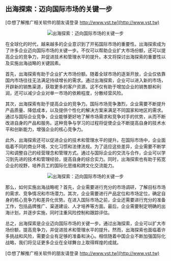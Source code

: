 ## **出海探索：迈向国际市场的关键一步**

[😍想了解推广相关软件的朋友请登录 http://www.vst.tw](http://www.vst.tw)

 <center><img src="https://vst.tw/MP4/tuiguang/png/8.png" alt="出海探索：迈向国际市场的关键一步"></center>

在全球化的时代，越来越多的企业意识到了开拓国际市场的重要性。出海探索成为了许多企业迈向国际市场的关键一步。不仅可以帮助企业扩大市场份额，还可以提高企业的竞争力，并促进技术和管理水平的提升。本文将探讨出海探索的重要性以及实施出海战略的关键因素。

首先，出海探索有助于企业扩大市场份额。随着全球市场的逐渐开放，企业仅依靠国内市场往往无法满足持续增长的需求。通过出海探索，企业可以进入新的市场，开辟新的销售渠道，获取更多的客户资源。这不仅有助于增加企业的销售额和利润，还可以减少企业对单一市场的依赖程度，分散经营风险。

其次，出海探索有助于提高企业的竞争力。国际市场竞争激烈，企业需要不断提升产品质量、降低成本，以及提供个性化的解决方案来满足不同国家和地区的需求。通过与国际企业竞争，企业能够更好地了解市场需求和竞争对手的优势，从而不断改进自身的产品和服务。这种竞争与学习的过程将促使企业不断提高自身的技术水平和创新能力，增强企业的核心竞争力。

此外，出海探索还可以促进企业的技术和管理水平的提升。在国际市场中，企业面临着不同的商业环境、文化习惯和法律法规。为了适应这些差异，企业需要不断学习和调整自己的经营理念和管理方式。通过与国际企业的交流与合作，企业可以学习到先进的技术和管理经验，提高自身的综合实力。同时，出海探索也有助于拓宽企业的视野，培养员工的国际化思维和跨文化交流能力。

 <center><img src="https://vst.tw/MP4/tuiguang/png/2.png" alt="出海探索：迈向国际市场的关键一步"></center>

那么，如何实施出海战略呢？首先，企业需要进行充分的市场调研，了解目标市场的需求、竞争情况和市场潜力。其次，企业需要进行产品定位和市场定位，确定自身的核心竞争力和差异化优势。在进入国际市场之前，企业还需要进行充分的准备工作，包括品牌推广、渠道建设、人才培养等方面。最后，企业需要制定明确的出海计划，并逐步实施，同时注重风险控制和跟踪评估。

总之，出海探索是企业迈向国际市场的关键一步。通过出海探索，企业可以扩大市场份额，提高竞争力，并促进技术和管理水平的提升。然而，出海探索也面临着许多挑战和风险，需要企业有足够的准备和决心。相信随着中国企业不断加强国际化战略，我们将见证更多企业在全球舞台上取得辉煌的成就。

[😍想了解推广相关软件的朋友请登录 http://www.vst.tw](http://www.vst.tw)



